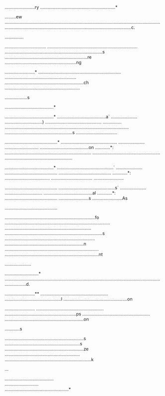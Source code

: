 ........................ry
............................................................*

.........ew
.................................................................................................................................................................................................................................c.

...............

.................................
........................................................................
..............................................................................s
..................................................................re
.........................................................ng

........................*
..................................................................
.........................................................
...............................................................ch
............................................................

..................s

.......................................*

.......................................* 
.......................................a`
.....................
..............................)
.............................................
...............
...................................................................................................
......................................................s
.................................

..........................................*
.............................................
.....................
...........................
.......................................on
............*:
.....................................................................
......................................................
......................................................

.......................................*
.............................................`
.....................  
..........................................
..........................................
............*:
....................................
.................................
........................

.......................................... 
.............................................s`
.....................
..............................
.......................................al
............*:
..........................................
........................s
........................As

..........................................

........................................................................fo
....................................................................................  
.....................................................................
..............................................................................s
........................................................................
...............................................................n
...........................................................................
...........................................................................nt

.....................

...........................*
.............................................................................................................................................d.

........................**
......................................................
.............................................l
...................................................on

........................
......................................................
.........................................................ps
......................................................
...............................................................on

............s

...............................................................s
............................................................s
...............................................................ze
............................................................
.....................................................................k

...

.......................................  
...........................  
...................................................*